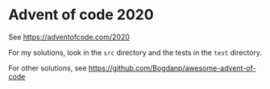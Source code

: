 # Advent of code 2020

See https://adventofcode.com/2020

For my solutions, look in the `src` directory and the tests in the `test` directory.

For other solutions, see https://github.com/Bogdanp/awesome-advent-of-code
